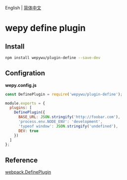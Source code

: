 English | [简体中文](./README.md)

# wepy define plugin

## Install

```bash
npm install wepywu/plugin-define --save-dev
```

## Configration

**wepy.config.js**
```javascript
const DefinePlugin = require('wepywu/plugin-define');

module.exports = {
  plugins: [
    DefinePlugin({
      BASE_URL: JSON.stringify('http://foobar.com'),
      'process.env.NODE_ENV': 'development',
      'typeof window': JSON.stringify('undefined'),
      DEV: true
    })
  ]
};
```

## Reference
[webpack.DefinePlugin](https://webpack.js.org/plugins/define-plugin/)



